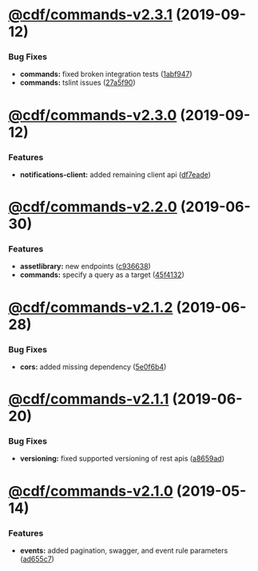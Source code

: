 # [@cdf/commands-v2.3.1](https://git-codecommit.us-west-2.amazonaws.com/v1/repos/cdf-core/compare/@cdf/commands-v2.3.0...@cdf/commands-v2.3.1) (2019-09-12)


### Bug Fixes

* **commands:** fixed broken integration tests ([1abf947](https://git-codecommit.us-west-2.amazonaws.com/v1/repos/cdf-core/commit/1abf947))
* **commands:** tslint issues ([27a5f90](https://git-codecommit.us-west-2.amazonaws.com/v1/repos/cdf-core/commit/27a5f90))

# [@cdf/commands-v2.3.0](https://git-codecommit.us-west-2.amazonaws.com/v1/repos/cdf-core/compare/@cdf/commands-v2.2.0...@cdf/commands-v2.3.0) (2019-09-12)


### Features

* **notifications-client:** added remaining client api ([df7eade](https://git-codecommit.us-west-2.amazonaws.com/v1/repos/cdf-core/commit/df7eade))

# [@cdf/commands-v2.2.0](https://git-codecommit.us-west-2.amazonaws.com/v1/repos/cdf-core/compare/@cdf/commands-v2.1.2...@cdf/commands-v2.2.0) (2019-06-30)


### Features

* **assetlibrary:** new endpoints ([c936638](https://git-codecommit.us-west-2.amazonaws.com/v1/repos/cdf-core/commit/c936638))
* **commands:** specify a query as a target ([45f4132](https://git-codecommit.us-west-2.amazonaws.com/v1/repos/cdf-core/commit/45f4132))

# [@cdf/commands-v2.1.2](https://git-codecommit.us-west-2.amazonaws.com/v1/repos/cdf-core/compare/@cdf/commands-v2.1.1...@cdf/commands-v2.1.2) (2019-06-28)


### Bug Fixes

* **cors:** added missing dependency ([5e0f6b4](https://git-codecommit.us-west-2.amazonaws.com/v1/repos/cdf-core/commit/5e0f6b4))

# [@cdf/commands-v2.1.1](https://git-codecommit.us-west-2.amazonaws.com/v1/repos/cdf-core/compare/@cdf/commands-v2.1.0...@cdf/commands-v2.1.1) (2019-06-20)


### Bug Fixes

* **versioning:** fixed supported versioning of rest apis ([a8659ad](https://git-codecommit.us-west-2.amazonaws.com/v1/repos/cdf-core/commit/a8659ad))

# [@cdf/commands-v2.1.0](https://git-codecommit.us-west-2.amazonaws.com/v1/repos/cdf-core/compare/@cdf/commands-v2.0.0...@cdf/commands-v2.1.0) (2019-05-14)


### Features

* **events:** added pagination, swagger, and event rule parameters ([ad655c7](https://git-codecommit.us-west-2.amazonaws.com/v1/repos/cdf-core/commit/ad655c7))
